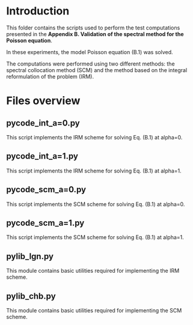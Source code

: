 # Introduction

This folder contains the scripts used to perform the test computations presented in the **Appendix B. Validation of the spectral method for the Poisson equation**.

In these experiments, the model Poisson equation (B.1) was solved.

The computations were performed using two different methods: the spectral collocation method (SCM) and the method based on the integral reformulation of the problem (IRM).

# Files overview
## pycode_int_a=0.py
This script implements the IRM scheme for solving Eq. (B.1) at alpha=0.
## pycode_int_a=1.py
This script implements the IRM scheme for solving Eq. (B.1) at alpha=1.
## pycode_scm_a=0.py
This script implements the SCM scheme for solving Eq. (B.1) at alpha=0.
## pycode_scm_a=1.py
This script implements the SCM scheme for solving Eq. (B.1) at alpha=1.
## pylib_lgn.py
This module contains basic utilities required for implementing the IRM scheme.
## pylib_chb.py
This module contains basic utilities required for implementing the SCM scheme.
